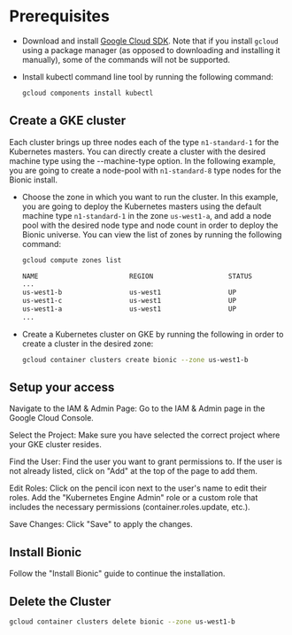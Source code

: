 # Prerequisites

* Download and install [Google Cloud SDK](https://cloud.google.com/sdk/docs/install). Note that if you install `gcloud` using a package manager (as opposed to downloading and installing it manually), some of the commands will not be supported.

* Install kubectl command line tool by running the following command:

    ```sh
    gcloud components install kubectl
    ```

## Create a GKE cluster

Each cluster brings up three nodes each of the type `n1-standard-1` for the Kubernetes masters. You can directly create a cluster with the desired machine type using the --machine-type option. In the following example, you are going to create a node-pool with `n1-standard-8` type nodes for the Bionic install.

* Choose the zone in which you want to run the cluster. In this example, you are going to deploy the Kubernetes masters using the default machine type `n1-standard-1` in the zone `us-west1-a`, and add a node pool with the desired node type and node count in order to deploy the Bionic universe. You can view the list of zones by running the following command:

    ```sh
    gcloud compute zones list
    ```

    ```sh
    NAME                       REGION                   STATUS
    ...
    us-west1-b                 us-west1                 UP
    us-west1-c                 us-west1                 UP
    us-west1-a                 us-west1                 UP
    ...
    ```

* Create a Kubernetes cluster on GKE by running the following in order to create a cluster in the desired zone:

    ```sh
    gcloud container clusters create bionic --zone us-west1-b
    ```

## Setup your access

Navigate to the IAM & Admin Page:
    Go to the IAM & Admin page in the Google Cloud Console.

Select the Project:
    Make sure you have selected the correct project where your GKE cluster resides.

Find the User:
    Find the user you want to grant permissions to. If the user is not already listed, click on "Add" at the top of the page to add them.

Edit Roles:
    Click on the pencil icon next to the user's name to edit their roles.
    Add the "Kubernetes Engine Admin" role or a custom role that includes the necessary permissions (container.roles.update, etc.).

Save Changes:
    Click "Save" to apply the changes.

## Install Bionic

Follow the "Install Bionic" guide to continue the installation.

## Delete the Cluster

```sh
gcloud container clusters delete bionic --zone us-west1-b
```